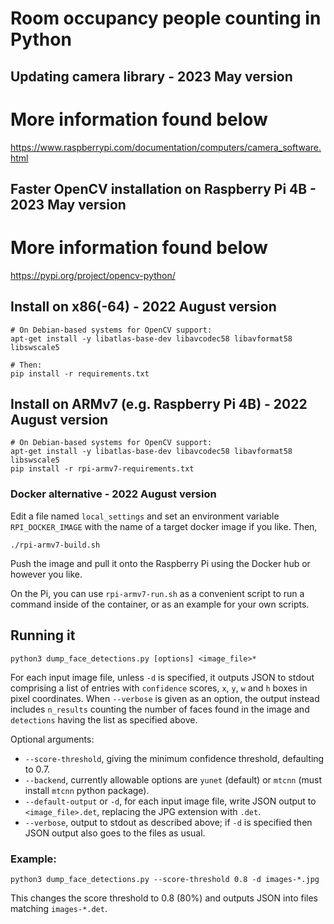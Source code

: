 # Room occupancy people counting in Python

## Updating camera library - 2023 May version  
# More information found below  
https://www.raspberrypi.com/documentation/computers/camera_software.html

## Faster OpenCV installation on Raspberry Pi 4B - 2023 May version
# More information found below  
https://pypi.org/project/opencv-python/

## Install on x86(-64) - 2022 August version  

```
# On Debian-based systems for OpenCV support:
apt-get install -y libatlas-base-dev libavcodec58 libavformat58 libswscale5

# Then:
pip install -r requirements.txt
```


## Install on ARMv7 (e.g. Raspberry Pi 4B) - 2022 August version  

```
# On Debian-based systems for OpenCV support:
apt-get install -y libatlas-base-dev libavcodec58 libavformat58 libswscale5
pip install -r rpi-armv7-requirements.txt
```

### Docker alternative - 2022 August version  

Edit a file named `local_settings` and set an environment variable `RPI_DOCKER_IMAGE` with the name of a target docker image if you like. Then,

```
./rpi-armv7-build.sh
```

Push the image and pull it onto the Raspberry Pi using the Docker hub or however you like.

On the Pi, you can use `rpi-armv7-run.sh` as a convenient script to run a command inside of the container, or as an example for your own scripts.

## Running it

```
python3 dump_face_detections.py [options] <image_file>*
```

For each input image file, unless `-d` is specified, it outputs JSON to stdout comprising a list of entries with `confidence` scores, `x`, `y`, `w` and `h` boxes in pixel coordinates.
When `--verbose` is given as an option, the output instead includes `n_results` counting the number of faces found in the image and `detections` having the list as specified above. 

Optional arguments:

- `--score-threshold`, giving the minimum confidence threshold, defaulting to 0.7.
- `--backend`, currently allowable options are `yunet` (default) or `mtcnn` (must install `mtcnn` python package).
- `--default-output` or `-d`, for each input image file, write JSON output to `<image_file>.det`, replacing the JPG extension with `.det`.
- `--verbose`, output to stdout as described above; if `-d` is specified then JSON output also goes to the files as usual.

### Example:

```
python3 dump_face_detections.py --score-threshold 0.8 -d images-*.jpg
```

This changes the score threshold to 0.8 (80%) and outputs JSON into files matching `images-*.det`.

